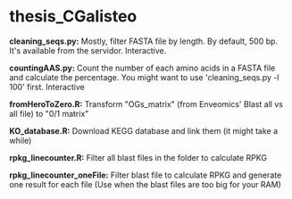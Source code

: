 # thesis_CGalisteo

**cleaning_seqs.py:** Mostly, filter FASTA file by length. By default, 500 bp. It's available from the servidor. Interactive. 

**countingAAS.py:** Count the number of each amino acids in a FASTA file and calculate the percentage. You might want to use 'cleaning_seqs.py -l 100' first. Interactive

**fromHeroToZero.R:** Transform "OGs_matrix" (from Enveomics' Blast all vs all file) to "0/1 matrix"

**KO_database.R:** Download KEGG database and link them (it might take a while)

**rpkg_linecounter.R:** Filter all blast files in the folder to calculate RPKG

**rpkg_linecounter_oneFile:** Filter blast file to calculate RPKG and generate one result for each file (Use when the blast files are too big for your RAM)
